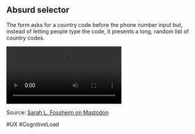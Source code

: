 ## Absurd selector

The form asks for a country code before the phone number input but, instead of letting people type the code, it presents a long, random list of country codes.

![Video showing how the selector works](./assets/absurd-selector.mp4)

Source: [Sarah L. Fossheim on Mastodon](https://queer.garden/@fossheim/110502632225747825)

#UX #CognitiveLoad